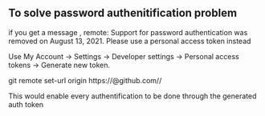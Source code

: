 ## To solve password authenitification problem
if you get a message , remote: Support for password authentication was removed on August 13, 2021. Please use a personal access token instead

Use My Account → Settings → Developer settings → Personal access tokens → Generate new token.

git remote set-url origin https://<token>@github.com/<username>/<repo>

This would enable every authentification to be done through the generated auth token
